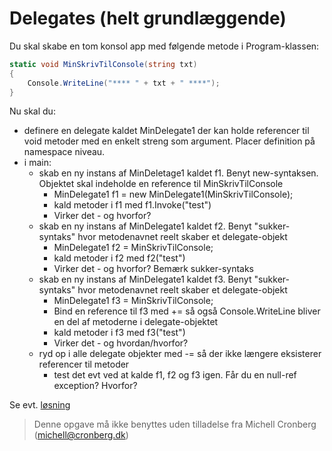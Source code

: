 ﻿# Delegates (helt grundlæggende)

Du skal skabe en tom konsol app med følgende metode i Program-klassen:

```csharp
static void MinSkrivTilConsole(string txt)
{
    Console.WriteLine("**** " + txt + " ****");
}
```

Nu skal du:

- definere en delegate kaldet MinDelegate1 der kan holde referencer til void metoder med en enkelt streng som argument. Placer definition på namespace niveau.
- i main:
  - skab en ny instans af MinDeletage1 kaldet f1. Benyt new-syntaksen. Objektet skal indeholde en reference til MinSkrivTilConsole
    - MinDelegate1 f1 = new MinDelegate1(MinSkrivTilConsole);
	- kald metoder i f1 med f1.Invoke("test")
	- Virker det - og hvorfor?
  - skab en ny instans af MinDelegate1 kaldet f2. Benyt "sukker-syntaks" hvor metodenavnet reelt skaber et delegate-objekt
    - MinDelegate1 f2 = MinSkrivTilConsole;
	- kald metoder i f2 med f2("test")
	- Virker det - og hvorfor? Bemærk sukker-syntaks
  - skab en ny instans af MinDelegate1 kaldet f3. Benyt "sukker-syntaks" hvor metodenavnet reelt skaber et delegate-objekt
    - MinDelegate1 f3 = MinSkrivTilConsole;
	- Bind en reference til f3 med += så også Console.WriteLine bliver en del af metoderne i delegate-objektet
	- kald metoder i f3 med f3("test")
	- Virker det - og hvordan/hvorfor? 
  - ryd op i alle delegate objekter med -= så der ikke længere eksisterer referencer til metoder
    - test det evt ved at kalde f1, f2 og f3 igen. Får du en null-ref exception? Hvorfor?

Se evt. [løsning](https://github.com/devcronberg/undervisning-cs-opgaver/blob/master/delegates-heltsimpel/Program.cs)

<!-- footerstart -->
> Denne opgave må ikke benyttes uden tilladelse fra Michell Cronberg (michell@cronberg.dk)
<!-- footerslut -->
